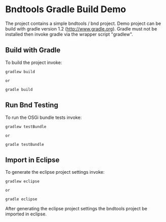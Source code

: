 # Bndtools Gradle Build Demo

The project contains a simple bndtools / bnd project. 
Demo project can be build with gradle version 1.2 (http://www.gradle.org).
Gradle must not be installed then invoke gradle via the wrapper script "gradlew".

## Build with Gradle

To build the project invoke:

    gradlew build
    
    or
    
    gradle build
    
## Run Bnd Testing 

To run the OSGi bundle tests invoke:

    gradlew testBundle
    
    or
    
    gradle testBundle

## Import in Eclipse

To generate the eclipse project settings invoke:

    gradlew eclipse
    
    or 
    
    gradle eclipse

After generating the eclipse project settings the bndtools project be imported in eclipse.